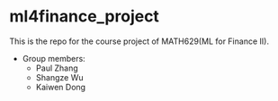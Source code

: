 # ml4finance_project
This is the repo for the course project of MATH629(ML for Finance II). 
+ Group members:
	- Paul Zhang
	- Shangze Wu
	- Kaiwen Dong

